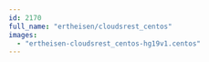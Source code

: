 ```yaml
---
id: 2170
full_name: "ertheisen/cloudsrest_centos"
images: 
  - "ertheisen-cloudsrest_centos-hg19v1.centos"
---
```

